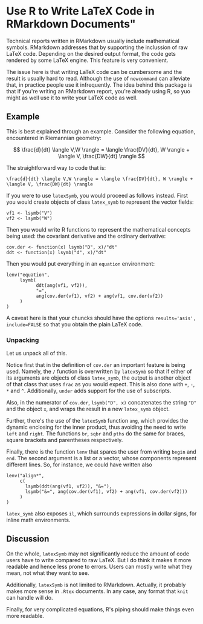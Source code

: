 # Use R to Write LaTeX Code in RMarkdown Documents"

Technical reports written in RMarkdown usually include mathematical symbols. 
RMarkdown addresses that by supporting the inclussion of raw LaTeX code. 
Depending on the desired output format, the code gets rendered by some LaTeX engine.
This feature is very convenient. 

The issue here is that writing LaTeX code can be cumbersome and the result is usually hard to read. 
Although the use of `newcommand` can alleviate that, in practice people use it infrequently.
The idea behind this package is that if you're writing an RMarkdown report, you're already using R, 
so yuo might as well use it to write your LaTeX code as well.  

## Example

This is best explained through an example. 
Consider the following equation, encountered in Riemannian geometry:

$$
\frac{d}{dt} \langle V,W \rangle = \langle \frac{DV}{dt}, W \rangle + \langle V, \frac{DW}{dt} \rangle
$$

The straightforward way to code that is:
```{latex}
\frac{d}{dt} \langle V,W \rangle = \langle \frac{DV}{dt}, W \rangle + \langle V, \frac{DW}{dt} \rangle
```

If you were to use `latexSymb`, you would proceed as follows instead. 
First you would create objects of class `latex_symb` to represent the vector fields:

```{r}
vf1 <- lsymb("V")
vf2 <- lsymb("W")
```

Then you would write R functions to represent the mathematical concepts being used: the covariant derivative and the ordinary derivative:

```{r}
cov.der <- function(x) lsymb("D", x)/"dt"
ddt <- function(x) lsymb("d", x)/"dt"
```

Then you would put everything in an `equation` environment:

```{r}
lenv("equation", 
     lsymb(
           ddt(ang(vf1, vf2)), 
           "=", 
           ang(cov.der(vf1), vf2) + ang(vf1, cov.der(vf2))
     )
)
```
A caveat here is that your chuncks should have the options `results='asis', include=FALSE` 
so that you obtain the plain LaTeX code. 

### Unpacking

Let us unpack all of this. 

Notice first that in the definition of `cov.der` an important feature is being used. 
Namely, the `/` function is overwritten by `latexSymb` so that if either of its arguments 
are objects of class `latex_symb`, the output is another object of that class 
that uses `frac` as you would expect. 
This is also done with `+`, `-`, `*` and `^`. 
Additionally, `under` adds support for the use of subscripts. 

Also, in the numerator of `cov.der`, `lsymb("D", x)` concatenates the string `"D"` 
and the object `x`, and wraps the result in a new `latex_symb` object. 

Further, there's the use of the `latexSymb` function `ang`, which provides the dynamic enclosing for 
the inner product, thus avoiding the need to write `left` and `right`. 
The functions `br`, `sqbr` and `pths` do the same for braces, square brackets and parentheses respectively. 

Finally, there is the function `lenv` that spares the user from writing `begin` and `end`. 
The second argument is a list or a vector, whose components represent different lines. 
So, for instance, we could have written also

```{r}
lenv("align*", 
     c(
       lsymb(ddt(ang(vf1, vf2)), "&="),
       lsymb("&=", ang(cov.der(vf1), vf2) + ang(vf1, cov.der(vf2)))
     )
)
```

`latex_symb` also exposes `il`, which surrounds expressions in dollar signs, 
for inline math environments. 

## Discussion

On the whole, `latexSymb` may not significantly reduce the amount of code
users have to write compared to raw LaTeX. 
But I do think it makes it more readable and hence less prone to errors. 
Users can mostly write what they mean, not what they want to see. 

Additionally, `latexSymb` is not limited to RMarkdown. 
Actually, it probably makes more sense in `.Rtex` documents. 
In any case, any format that `knit` can handle will do. 

Finally, for very complicated equations, R's piping should make things even more readable. 
